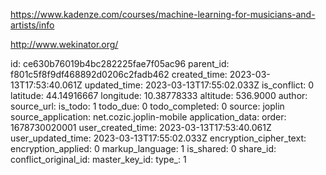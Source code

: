 https://www.kadenze.com/courses/machine-learning-for-musicians-and-artists/info

http://www.wekinator.org/

id: ce630b76019b4bc282225fae7f05ac96
parent_id: f801c5f8f9df468892d0206c2fadb462
created_time: 2023-03-13T17:53:40.061Z
updated_time: 2023-03-13T17:55:02.033Z
is_conflict: 0
latitude: 44.14916667
longitude: 10.38778333
altitude: 536.9000
author: 
source_url: 
is_todo: 1
todo_due: 0
todo_completed: 0
source: joplin
source_application: net.cozic.joplin-mobile
application_data: 
order: 1678730020001
user_created_time: 2023-03-13T17:53:40.061Z
user_updated_time: 2023-03-13T17:55:02.033Z
encryption_cipher_text: 
encryption_applied: 0
markup_language: 1
is_shared: 0
share_id: 
conflict_original_id: 
master_key_id: 
type_: 1